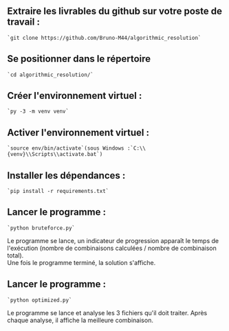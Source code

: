 ## Extraire les livrables du github sur votre poste de travail :
	`git clone https://github.com/Bruno-M44/algorithmic_resolution`

## Se positionner dans le répertoire
	`cd algorithmic_resolution/` 

## Créer l'environnement virtuel :
	`py -3 -m venv venv`

## Activer l'environnement virtuel :
	`source env/bin/activate`(sous Windows :`C:\\{venv}\\Scripts\\activate.bat`)

## Installer les dépendances :	
	`pip install -r requirements.txt`

## Lancer le programme : 
	`python bruteforce.py`

Le programme se lance, un indicateur de progression apparaît le temps de 
l'exécution (nombre de combinaisons calculées / nombre de combinaison total).  
Une fois le programme terminé, la solution s'affiche.

## Lancer le programme :
    `python optimized.py`

Le programme se lance et analyse les 3 fichiers qu'il doit traiter. Après
chaque analyse, il affiche la meilleure combinaison.